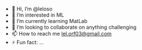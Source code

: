- 👋 Hi, I’m @leloso
- 👀 I’m interested in ML 
- 🌱 I’m currently learning MatLab
- 💞️ I’m looking to collaborate on anything challenging
- 📫 How to reach me lel.orf03@gmail.com
- ⚡ Fun fact: ...

<!---
leloso/leloso is a ✨ special ✨ repository because its `README.md` (this file) appears on your GitHub profile.
You can click the Preview link to take a look at your changes.
--->
